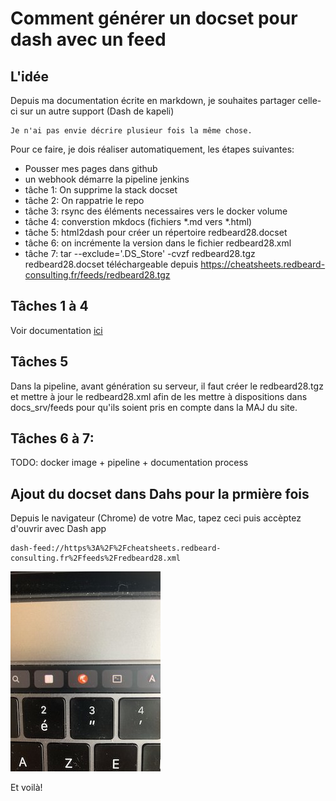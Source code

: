 # Comment générer un docset pour dash avec un feed

## L'idée
Depuis ma documentation écrite en markdown, je souhaites partager celle-ci sur un autre support (Dash de kapeli)

    Je n'ai pas envie décrire plusieur fois la même chose.
    
Pour ce faire, je dois réaliser automatiquement, les étapes suivantes:

  * Pousser mes pages dans github
  * un webhook démarre la pipeline jenkins
  * tâche 1: On supprime la stack docset
  * tâche 2: On rappatrie le repo
  * tâche 3: rsync des éléments necessaires vers le docker volume
  * tâche 4: converstion mkdocs (fichiers *.md vers *.html)
  * tâche 5: html2dash pour créer un répertoire redbeard28.docset
  * tâche 6: on incrémente la version dans le fichier redbeard28.xml
  * tâche 7: tar --exclude='.DS_Store' -cvzf redbeard28.tgz redbeard28.docset téléchargeable depuis https://cheatsheets.redbeard-consulting.fr/feeds/redbeard28.tgz
 
 ## Tâches 1 à 4
 Voir documentation [ici](https://cheatsheets.redbeard-consulting.fr/docset/stack/docset-server/)
 
 ## Tâches 5
 
 Dans la pipeline, avant génération su serveur, il faut créer le redbeard28.tgz et mettre à jour le redbeard28.xml afin de les mettre à dispositions dans docs_srv/feeds pour qu'ils soient pris en compte dans la MAJ du site.
 
 
 ## Tâches 6 à 7:
 TODO: docker image + pipeline + documentation process
 
 ## Ajout du docset dans Dahs pour la prmière fois
 Depuis le navigateur (Chrome) de votre Mac, tapez ceci puis accèptez d'ouvrir avec Dash app
 
    dash-feed://https%3A%2F%2Fcheatsheets.redbeard-consulting.fr%2Ffeeds%2Fredbeard28.xml


![logo](img/dash_logo.jpg)

Et voilà!